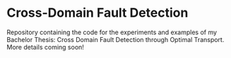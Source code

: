 # Cross-Domain Fault Detection
Repository containing the code for the experiments and examples of my Bachelor Thesis: Cross Domain Fault Detection through Optimal Transport. More details coming soon!